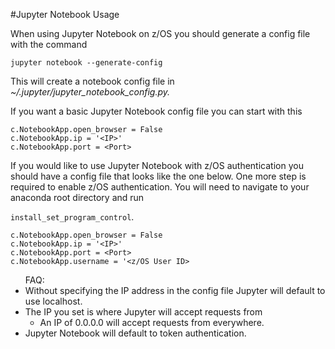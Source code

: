#Jupyter Notebook Usage

When using Jupyter Notebook on z/OS you should generate a config file with the command

`jupyter notebook --generate-config`

This will create a notebook config file in <em>~/.jupyter/jupyter_notebook_config.py.</em>

If you want a basic Jupyter Notebook config file you can start with this

```
c.NotebookApp.open_browser = False
c.NotebookApp.ip = '<IP>'
c.NotebookApp.port = <Port>
```

If you would like to use Jupyter Notebook with z/OS authentication you should have a config file that looks like the one below. One more step is required to enable z/OS authentication. You will need to navigate to your anaconda root directory and run

`install_set_program_control`.

```
c.NotebookApp.open_browser = False
c.NotebookApp.ip = '<IP>'
c.NotebookApp.port = <Port>
c.NotebookApp.username = '<z/OS User ID>
```

<ul>FAQ:
  <li>Without specifying the IP address in the config file Jupyter will default to use localhost.</li>
  <li>The IP you set is where Jupyter will accept requests from
    <ul>
      <li>An IP of 0.0.0.0 will accept requests from everywhere.
      </li>
    </ul>
  </li>
  <li>Jupyter Notebook will default to token authentication.</li>
</ul>
